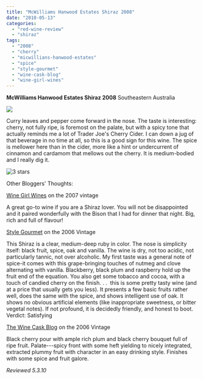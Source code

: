```yaml
---
title: "McWilliams Hanwood Estates Shiraz 2008"
date: "2010-05-13"
categories:
  - "red-wine-review"
  - "shiraz"
tags:
  - "2008"
  - "cherry"
  - "micwillians-hanwood-estates"
  - "spice"
  - "style-gourmet"
  - "wine-cask-blog"
  - "wine-girl-wines"
---
```


**McWilliams Hanwood Estates Shiraz 2008** Southeastern Australia

![](http://www.rebeccagomezfarrell.com/gourmez/photos/mcwilliamsshiraz.jpg)

Curry leaves and pepper come forward in the nose. The taste is interesting: cherry, not fully ripe, is foremost on the palate, but with a spicy tone that actually reminds me a lot of Trader Joe's Cherry Cider. I can down a jug of that beverage in no time at all, so this is a good sign for this wine. The spice is mellower here than in the cider, more like a hint or undercurrent of cinnamon and cardamom that mellows out the cherry. It is medium-bodied and I really dig it.




<div class="caption">

![3 stars](http://www.rebeccagomezfarrell.com/wp-content/uploads/2009/02/rating_avocado1.gif "rating_avocado1")</div>
  Other Bloggers' Thoughts:

[Wine Girl Wines](http://wgwines.com/dinner-with-wine-maker-phil-ryan-of-mcwilliams-winery) on the 2007 vintage

A great go-to wine if you are a Shiraz lover. You will not be disappointed and it paired wonderfully with the Bison that I had for dinner that night. Big, rich and full of flavour!

[Style Gourmet](http://www.stylegourmet.com/wine/tas00167.htm) on the 2006 Vintage

This Shiraz is a clear, medium-deep ruby in color. The nose is simplicity itself: black fruit, spice, oak and vanilla. The wine is dry, not too acidic, not particularly tannic, not over alcoholic. My first taste was a general note of spice-it comes with this grape-bringing touches of nutmeg and clove alternating with vanilla. Blackberry, black plum and raspberry hold up the fruit end of the equation. You also get some tobacco and cocoa, with a touch of candied cherry on the finish. . .  this is some pretty tasty wine (and at a price that usually gets you less). It presents a few basic fruits rather well, does the same with the spice, and shows intelligent use of oak. It shows no obvious artificial elements (like inappropriate sweetness, or bitter vegetal notes). If not profound, it is decidedly friendly, and honest to boot. Verdict: Satisfying

[The Wine Cask Blog](http://winecask.blogspot.com/2008/12/mcwilliams-hanwood-estate-shiraz-2006.html) on the 2006 Vintage

Black cherry pour with ample rich plum and black cherry bouquet full of ripe fruit. Palate---spicy front with some heft yielding to nicely integrated, extracted plummy fruit with character in an easy drinking style. Finishes with some spice and fruit galore.

_Reviewed 5.3.10_
